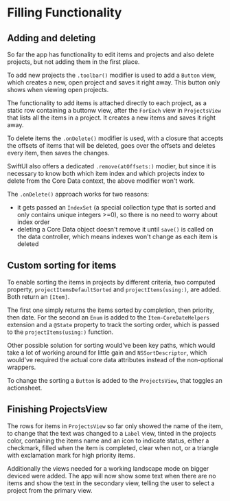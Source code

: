 # Filling Functionality

## Adding and deleting

So far the app has functionality to edit items and projects and also delete projects, but not adding them in the first place. 

To add new projects the `.toolbar()` modifier is used to add a `Button` view, which creates a new, open project and saves it right away. This button only shows when viewing open projects.

The functionality to add items is attached directly to each project, as a static row containing a buttonw view, after the `ForEach` view in `ProjectsView` that lists all the items in a project. It creates a new items and saves it right away.

To delete items the `.onDelete()` modifier is used, with a closure that accepts the offsets of items that will be deleted, goes over the offsets and deletes every item, then saves the changes.

SwiftUI also offers a dedicated `.remove(atOffsets:)` modier, but since it is necessary to know both which item index and which projects index to delete from the Core Data context, the above modifier won't work. 

The `.onDelete()` approach works for two reasons:

- it gets passed an `IndexSet` (a special collection type that is sorted and only contains unique integers >=0), so there is no need to worry about index order
- deleting a Core Data object doesn't remove it until `save()` is called on the data controller, which means indexes won't change as each item is deleted

## Custom sorting for items

To enable sorting the items in projects by different criteria, two computed property, `projectItemsDefaultSorted` and `projectItems(using:)`, are added. Both return an `[Item]`.

The first one simply returns the items sorted by completion, then priority, then date. For the second an `Enum` is added to the `Item-CoreDateHelpers` extension and a `@State` property to track the sorting order, which is passed to the `projectItems(using:)` function.

Other possible solution for sorting would've been key paths, which would take a lot of working around for little gain and `NSSortDescriptor`, which would've required the actual core data attributes instead of the non-optional wrappers.

To change the sorting a `Button` is added to the `ProjectsView`, that toggles an actionsheet.

## Finishing ProjectsView

The rows for items in `ProjectsView` so far only showed the name of the item, to change that the text was changed to a `Label` view, tinted in the projects color, containing the items name and an icon to indicate status, either a checkmark, filled when the item is completed, clear when not, or a triangle with exclamation mark for high priority items.

Additionally the views needed for a working landscape mode on bigger deviced were added. The app will now show some text when there are no items and show the text in the secondary view, telling the user to select a project from the primary view.
